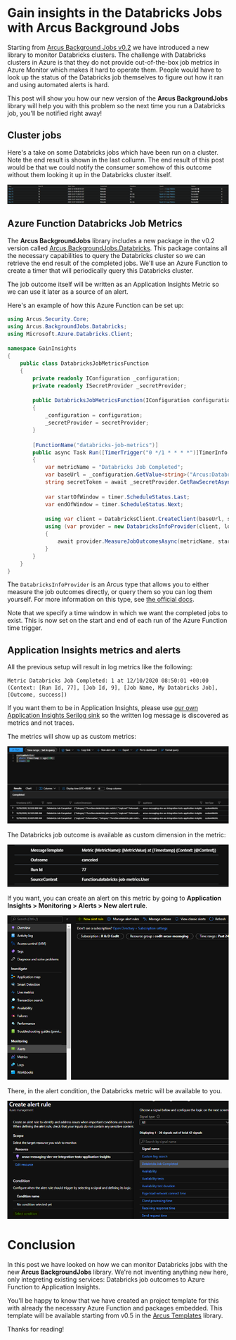 # Gain insights in the Databricks Jobs with Arcus Background Jobs

Starting from [Arcus Background Jobs v0.2](https://github.com/arcus-azure/arcus.backgroundjobs/releases/tag/v0.2.0) we have introduced a new library to monitor Databricks clusters. The challenge with Databricks clusters in Azure is that they do not provide out-of-the-box job metrics in Azure Monitor which makes it hard to operate them. People would have to look up the status of the Databricks job themselves to figure out how it ran and using automated alerts is hard.

This post will show you how our new version of the **Arcus BackgroundJobs** library will help you with this problem so the next time you run a Databricks job, you'll be notified right away!

## Cluster jobs

Here's a take on some Databricks jobs which have been run on a cluster. Note the end result is shown in the last collumn.
The end result of this post would be that we could notify the consumer somehow of this outcome without them looking it up in the Databricks cluster itself. 

![Cluster jobs](./images/cluster-jobs.png)

## Azure Function Databricks Job Metrics

The **Arcus BackgroundJobs** library includes a new package in the v0.2 version called [Arcus.BackgroundJobs.Databricks](https://www.nuget.org/packages/Arcus.BackgroundJobs.Databricks/). This package contains all the necessary capabilities to query the Databricks cluster so we can retrieve the end result of the completed jobs. 
We'll use an Azure Function to create a timer that will periodically query this Databricks cluster.

The job outcome itself will be written as an Application Insights Metric so we can use it later as a source of an alert.

Here's an example of how this Azure Function can be set up:

```csharp
using Arcus.Security.Core;
using Arcus.BackgroundJobs.Databricks;
using Microsoft.Azure.Databricks.Client;

namespace GainInsights
{
    public class DatabricksJobMetricsFunction
    {
        private readonly IConfiguration _configuration;
        private readonly ISecretProvider _secretProvider;

        public DatabricksJobMetricsFunction(IConfiguration configuration, ISecretProvider secretProvider)
        {
            _configuration = configuration;
            _secretProvider = secretProvider;
        }

        [FunctionName("databricks-job-metrics")]
        public async Task Run([TimerTrigger("0 */1 * * * *")]TimerInfo timer, ILogger logger)
        {
            var metricName = "Databricks Job Completed";
            var baseUrl = _configuration.GetValue<string>("Arcus:Databricks:Url");
            string secretToken = await _secretProvider.GetRawSecretAsync("Arcus.Databricks.SecretToken");

            var startOfWindow = timer.ScheduleStatus.Last;
            var endOfWindow = timer.ScheduleStatus.Next;

            using var client = DatabricksClient.CreateClient(baseUrl, secretToken);
            using (var provider = new DatabricksInfoProvider(client, logger))
            {
                await provider.MeasureJobOutcomesAsync(metricName, startOfWindow, endOfWindow);
            }
        }
    }
}
```

The `DatabricksInfoProvider` is an Arcus type that allows you to either measure the job outcomes directly, or query them so you can log them yourself. For more information on this type, see [the official docs](https://background-jobs.arcus-azure.net/features/databricks/gain-insights).

Note that we specify a time window in which we want the completed jobs to exist. This is now set on the start and end of each run of the Azure Function time trigger.

## Application Insights metrics and alerts

All the previous setup  will result in log metrics like the following:
```
Metric Databricks Job Completed: 1 at 12/10/2020 08:50:01 +00:00 (Context: [Run Id, 77], [Job Id, 9], [Job Name, My Databricks Job], [Outcome, success])
```

If you want them to be in Application Insights, please use [our own Application Insights Serilog sink](https://observability.arcus-azure.net/features/sinks/azure-application-insights) so the written log message is discovered as metrics and not traces.

The metrics will show up as custom metrics:

![Custom metrics](./images/custom-metrics.png)

The Databricks job outcome is available as custom dimension in the metric:

![Custom dimensions](./images/custom-dimensions.png)

If you want, you can create an alert on this metric by going to **Application Insights > Monitoring > Alerts > New alert rule**.

![New alert rule](./images/new-alert-rule.png)

There, in the alert condition, the Databricks metric will be available to you.

![Alert condition](./images/alert-condition.png)

# Conclusion

In this post we have looked on how we can monitor Databricks jobs with the new **Arcus BackgroundJobs** library. We're not inventing anything new here, only integreting existing services: Databricks job outcomes to Azure Function to Application Insights.

You'll be happy to know that we have created an project template for this with already the necessary Azure Function and packages embedded.
This template will be available starting from v0.5 in the [Arcus Templates](https://templates.arcus-azure.net/) library.

Thanks for reading!
